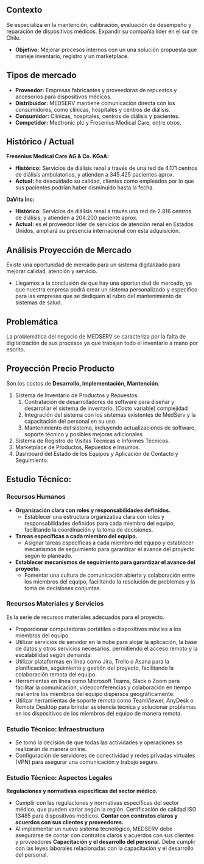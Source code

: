 
## Contexto
Se especializa en la mantención, calibración, evaluación de desempeño y reparación de dispositivos médicos. Expandir su compañía líder en el sur de Chile.
- **Objetivo:** Mejorar procesos internos con un una solución propuesta que maneje inventario, registro y un marketplace.
## Tipos de mercado
- **Proveedor:** Empresas fabricantes y proveedoras de repuestos y accesorios para dispositivos médicos.
- **Distribuidor:** MEDSERV mantiene comunicación directa con los consumidores, como clínicas, hospitales y centros de diálisis.
- **Consumidor:** Clínicas, hospitales, centros de diálisis y pacientes.
- **Competidor:** Medtronic plc y Fresenius Medical Care, entre otros.

## Histórico / Actual
**Fresenius Medical Care AG & Co. KGaA:** 
- **Histórico:** Servicios de diálisis renal a través de una red de 4.171 centros de diálisis ambulatorios, y atienden a 345.425 pacientes aprox.
- **Actual:** ha descuidado su calidad, clientes como empleados por lo que sus pacientes podrían haber disminuido hasta la fecha.

**DaVita Inc:** 
- **Histórico:** Servicios de diálisis renal a través una red de 2.816 centros de diálisis, y atienden a 204.200 paciente aprox.
- **Actual:** es el proveedor líder de servicios de atención renal en Estados Unidos, ampliará su presencia internacional con esta adquisición.

## Análisis Proyección de Mercado
Existe una oportunidad de mercado para un sistema digitalizado para mejorar calidad, atención y servicio.
- Llegamos a la conclusión de que hay una oportunidad de mercado, ya que nuestra empresa podrá crear un sistema personalizado y específico para las empresas que se dediquen al rubro del mantenimiento de sistemas de salud.

## Problemática
La problemática del negocio de MEDSERV se caracteriza por la falta de digitalización de sus procesos ya que trabajan todo el inventario a mano por escrito.


## Proyección Precio Producto
Son los costos de  **Desarrollo, Implementación, Mantención**.
1. Sistema de Inventario de Productos y Repuestos.
	1. Contratación de desarrolladores de software para diseñar y desarrollar el sistema de inventario. (Costo variable) complejidad
	2. Integración del sistema con los sistemas existentes de MedServ y la capacitación del personal en su uso.
	3. Mantenimiento del sistema, incluyendo actualizaciones de software, soporte técnico y posibles mejoras adicionales
2. Sistema de Registro de Visitas Técnicas e Informes Técnicos.
3. Marketplace de Productos, Repuestos e Insumos.
4. Dashboard del Estado de los Equipos y Aplicación de Contacto y Seguimiento.


## Estudio Técnico: 

### Recursos Humanos
- **Organización clara con roles y responsabilidades definidos.**
	-  Establecer una estructura organizativa clara con roles y responsabilidades definidos para cada miembro del equipo, facilitando la coordinación y la toma de decisiones.
- **Tareas específicas a cada miembro del equipo.**
	- Asignar tareas específicas a cada miembro del equipo y establecer mecanismos de seguimiento para garantizar el avance del proyecto según lo planeado.
- **Establecer mecanismos de seguimiento para garantizar el avance del proyecto.**
	- Fomentar una cultura de comunicación abierta y colaboración entre los miembros del equipo, facilitando la resolución de problemas y la toma de decisiones conjuntas.

### Recursos Materiales y Servicios
Es la serie de recursos materiales adecuados para el proyecto.
- Proporcionar computadoras portátiles o dispositivos móviles a los miembros del equipo.
- Utilizar servicios de servidor en la nube para alojar la aplicación, la base de datos y otros servicios necesarios, permitiendo el acceso remoto y la escalabilidad según demanda.
- Utilizar plataformas en línea como Jira, Trello o Asana para la planificación, seguimiento y gestión del proyecto, facilitando la colaboración remota del equipo.
- Herramientas en línea como Microsoft Teams, Slack o Zoom para facilitar la comunicación, videoconferencias y colaboración en tiempo real entre los miembros del equipo dispersos geográficamente.
- Utilizar herramientas de soporte remoto como TeamViewer, AnyDesk o Remote Desktop para brindar asistencia técnica y solucionar problemas en los dispositivos de los miembros del equipo de manera remota.
### Estudio Técnico: Infraestructura
- Se tomó la decisión de que todas las actividades y operaciones se realizarán de manera online.
- Configuración de servidores de conectividad y redes privadas virtuales (VPN) para asegurar una comunicación y trabajo seguro.

### Estudio Técnico: Aspectos Legales
**Regulaciones y normativas específicas del sector médico.**
- Cumplir con las regulaciones y normativas específicas del sector médico, que pueden variar según la región. Certificación de calidad ISO 13485 para dispositivos médicos.
**Contar con contratos claros y acuerdos con sus clientes y proveedores.**
- Al implementar un nuevo sistema tecnológico, MEDSERV debe asegurarse de contar con contratos claros y acuerdos con sus clientes y proveedores
**Capacitación y el desarrollo del personal.**
Debe cumplir con las leyes laborales relacionadas con la capacitación y el desarrollo del personal.